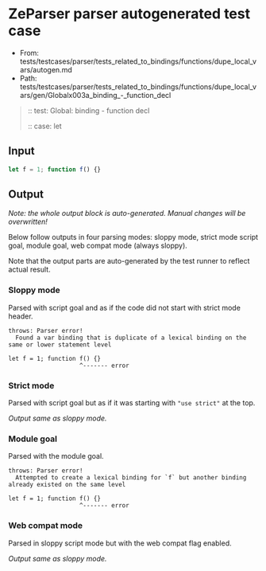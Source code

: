 # ZeParser parser autogenerated test case

- From: tests/testcases/parser/tests_related_to_bindings/functions/dupe_local_vars/autogen.md
- Path: tests/testcases/parser/tests_related_to_bindings/functions/dupe_local_vars/gen/Globalx003a_binding_-_function_decl

> :: test: Global: binding - function decl
>
> :: case: let

## Input


`````js
let f = 1; function f() {}
`````

## Output

_Note: the whole output block is auto-generated. Manual changes will be overwritten!_

Below follow outputs in four parsing modes: sloppy mode, strict mode script goal, module goal, web compat mode (always sloppy).

Note that the output parts are auto-generated by the test runner to reflect actual result.

### Sloppy mode

Parsed with script goal and as if the code did not start with strict mode header.

`````
throws: Parser error!
  Found a var binding that is duplicate of a lexical binding on the same or lower statement level

let f = 1; function f() {}
                    ^------- error
`````

### Strict mode

Parsed with script goal but as if it was starting with `"use strict"` at the top.

_Output same as sloppy mode._

### Module goal

Parsed with the module goal.

`````
throws: Parser error!
  Attempted to create a lexical binding for `f` but another binding already existed on the same level

let f = 1; function f() {}
                    ^------- error
`````


### Web compat mode

Parsed in sloppy script mode but with the web compat flag enabled.

_Output same as sloppy mode._
